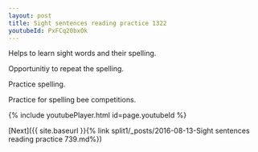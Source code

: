 ```yaml
---
layout: post
title: Sight sentences reading practice 1322
youtubeId: PxFCq20bxOk
---
```

 
 
Helps to learn sight words and their spelling.

Opportunitiy to repeat the spelling. 

Practice spelling. 
 
Practice for spelling bee competitions. 
 
{% include youtubePlayer.html id=page.youtubeId %}
 
 

[Next]({{ site.baseurl }}{% link  split1/_posts/2016-08-13-Sight sentences reading practice 739.md%})
 

